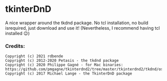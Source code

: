 # tkinterDnD
A nice wrapper around the tkdnd package. No tcl installation, no build isrequired, just download and use it! (Nevertheless, I recommend having tcl installed 😉️)

### Credits:

```
Copyright (c) 2021 rdbende
Copyright (c) 2012-2020 Petasis - the tkdnd package
Copyright (c) 2020 Philippe Gagné - for Mac binaries: https://github.com/pmgagne/tkinterdnd2/tree/master/tkinterdnd2/tkdnd/osx64
Copyright (c) 2017 Michael Lange - the TkinterDnD package
```
